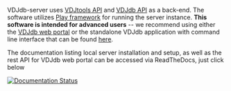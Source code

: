 VDJdb-server uses [VDJtools API](https://github.com/mikessh/vdjtools) and [VDJdb API](https://github.com/antigenomics/vdjdb-standalone) as a back-end. The software utilizes [Play framework](https://www.playframework.com/) for running the server instance. **This software is intended for advanced users** -- we recommend using either the [VDJdb web portal](vdjdb.cdr3.net) or the standalone VDJdb application with command line interface that can be found [here](https://github.com/antigenomics/vdjdb-standalone).

The documentation listing local server installation and setup, as well as the rest API for VDJdb web portal can be accessed via ReadTheDocs, just click below

[![Documentation Status](https://readthedocs.org/projects/vdjdb-server-api/badge/?version=latest)](http://vdjdb-server-api.readthedocs.io/en/latest/?badge=latest)
